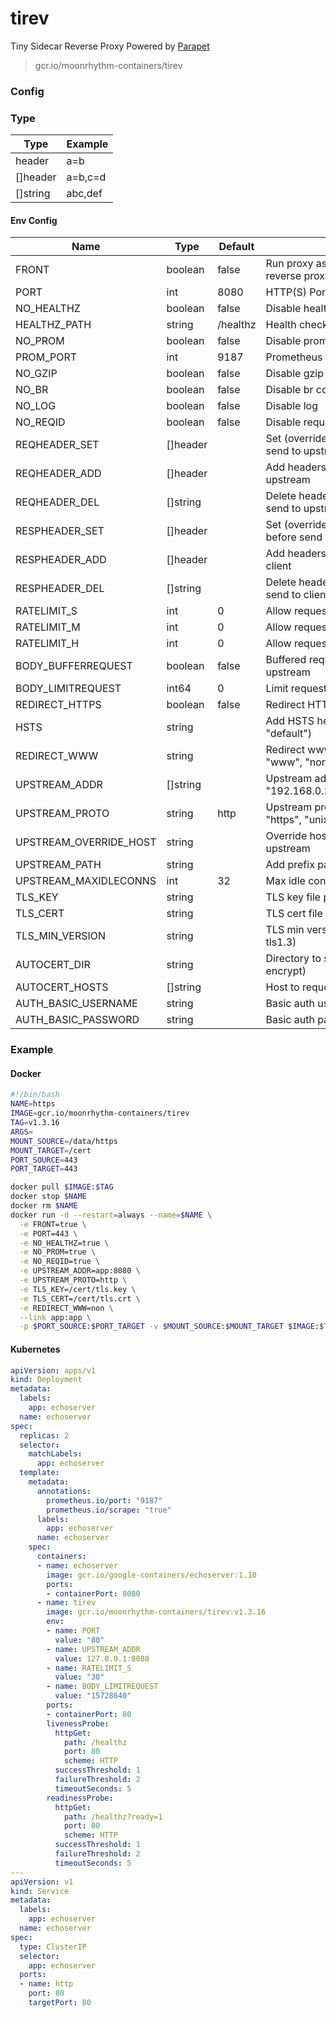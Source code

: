 # tirev

Tiny Sidecar Reverse Proxy Powered by [Parapet](https://github.com/moonrhythm/parapet)

> gcr.io/moonrhythm-containers/tirev

### Config

### Type

| Type     | Example |
|----------|---------|
| header   | a=b     |
| []header | a=b,c=d |
| []string | abc,def |

#### Env Config

| Name                   | Type     | Default  | Description                                                  |
|------------------------|----------|----------|--------------------------------------------------------------|
| FRONT                  | boolean  | false    | Run proxy as frontend without another reverse proxy in front |
| PORT                   | int      | 8080     | HTTP(S) Port                                                 |
| NO_HEALTHZ             | boolean  | false    | Disable health check path                                    |
| HEALTHZ_PATH           | string   | /healthz | Health check path                                            |
| NO_PROM                | boolean  | false    | Disable prometheus endpoint                                  |
| PROM_PORT              | int      | 9187     | Prometheus endpoint port                                     |
| NO_GZIP                | boolean  | false    | Disable gzip compression                                     |
| NO_BR                  | boolean  | false    | Disable br compression                                       |
| NO_LOG                 | boolean  | false    | Disable log                                                  |
| NO_REQID               | boolean  | false    | Disable request id                                           |
| REQHEADER_SET          | []header |          | Set (override) headers to request before send to upstream    |
| REQHEADER_ADD          | []header |          | Add headers to request before send to upstream               |
| REQHEADER_DEL          | []string |          | Delete headers from request before send to upstream          |
| RESPHEADER_SET         | []header |          | Set (override) headers to response before send to client     |
| RESPHEADER_ADD         | []header |          | Add headers to response before send to client                |
| RESPHEADER_DEL         | []string |          | Delete headers from response before send to client           |
| RATELIMIT_S            | int      | 0        | Allow requests per second per client ip                      |
| RATELIMIT_M            | int      | 0        | Allow requests per minute per client ip                      |
| RATELIMIT_H            | int      | 0        | Allow requests per hour per client ip                        |
| BODY_BUFFERREQUEST     | boolean  | false    | Buffered request body before send to upstream                |
| BODY_LIMITREQUEST      | int64    | 0        | Limit request body (bytes)                                   |
| REDIRECT_HTTPS         | boolean  | false    | Redirect HTTP request to HTTPS                               |
| HSTS                   | string   |          | Add HSTS header ("", "preload", "default")                   |
| REDIRECT_WWW           | string   |          | Redirect www/non-www config ("", "www", "non")               |
| UPSTREAM_ADDR          | []string |          | Upstream addresses (ex. "192.168.0.2:8080,192.168.0.3:8080") |
| UPSTREAM_PROTO         | string   | http     | Upstream protocol ("http", "h2c", "https", "unix")           |
| UPSTREAM_OVERRIDE_HOST | string   |          | Override host header before send to upstream                 |
| UPSTREAM_PATH          | string   |          | Add prefix path to request                                   |
| UPSTREAM_MAXIDLECONNS  | int      | 32       | Max idle connections to upstream                             |
| TLS_KEY                | string   |          | TLS key file path                                            |
| TLS_CERT               | string   |          | TLS cert file path                                           |
| TLS_MIN_VERSION        | string   |          | TLS min version (tls1.0, tls1.1, tls1.2, tls1.3)             |
| AUTOCERT_DIR           | string   |          | Directory to store certificate (lets encrypt)                |
| AUTOCERT_HOSTS         | []string |          | Host to request certificate (lets encrypt)                   |
| AUTH_BASIC_USERNAME    | string   |          | Basic auth username                                          |
| AUTH_BASIC_PASSWORD    | string   |          | Basic auth password                                          |

### Example

#### Docker

```sh
#!/bin/bash
NAME=https
IMAGE=gcr.io/moonrhythm-containers/tirev
TAG=v1.3.16
ARGS=
MOUNT_SOURCE=/data/https
MOUNT_TARGET=/cert
PORT_SOURCE=443
PORT_TARGET=443

docker pull $IMAGE:$TAG
docker stop $NAME
docker rm $NAME
docker run -d --restart=always --name=$NAME \
  -e FRONT=true \
  -e PORT=443 \
  -e NO_HEALTHZ=true \
  -e NO_PROM=true \
  -e NO_REQID=true \
  -e UPSTREAM_ADDR=app:8080 \
  -e UPSTREAM_PROTO=http \
  -e TLS_KEY=/cert/tls.key \
  -e TLS_CERT=/cert/tls.crt \
  -e REDIRECT_WWW=non \
  --link app:app \
  -p $PORT_SOURCE:$PORT_TARGET -v $MOUNT_SOURCE:$MOUNT_TARGET $IMAGE:$TAG $ARGS
```

#### Kubernetes

```yaml
apiVersion: apps/v1
kind: Deployment
metadata:
  labels:
    app: echoserver
  name: echoserver
spec:
  replicas: 2
  selector:
    matchLabels:
      app: echoserver
  template:
    metadata:
      annotations:
        prometheus.io/port: "9187"
        prometheus.io/scrape: "true"
      labels:
        app: echoserver
      name: echoserver
    spec:
      containers:
      - name: echoserver
        image: gcr.io/google-containers/echoserver:1.10
        ports:
        - containerPort: 8080
      - name: tirev
        image: gcr.io/moonrhythm-containers/tirev:v1.3.16
        env:
        - name: PORT
          value: "80"
        - name: UPSTREAM_ADDR
          value: 127.0.0.1:8080
        - name: RATELIMIT_S
          value: "30"
        - name: BODY_LIMITREQUEST
          value: "15728640"
        ports:
        - containerPort: 80
        livenessProbe:
          httpGet:
            path: /healthz
            port: 80
            scheme: HTTP
          successThreshold: 1
          failureThreshold: 2
          timeoutSeconds: 5
        readinessProbe:
          httpGet:
            path: /healthz?ready=1
            port: 80
            scheme: HTTP
          successThreshold: 1
          failureThreshold: 2
          timeoutSeconds: 5
---
apiVersion: v1
kind: Service
metadata:
  labels:
    app: echoserver
  name: echoserver
spec:
  type: ClusterIP
  selector:
    app: echoserver
  ports:
  - name: http
    port: 80
    targetPort: 80
```
